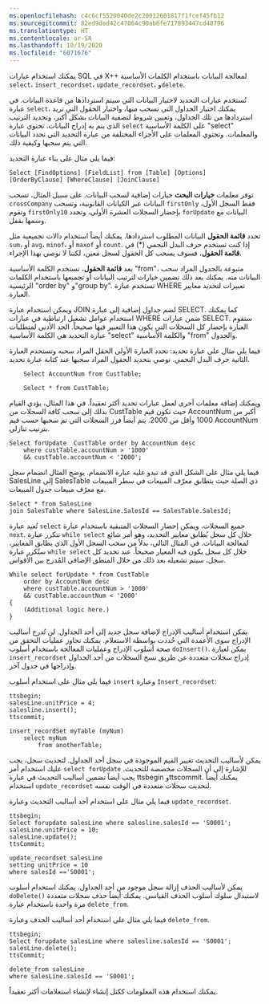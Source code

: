 ```yaml
---
ms.openlocfilehash: c4c6cf5520040de2c20012601817f1fcef45fb12
ms.sourcegitcommit: 82ed9ded42c47064c90ab6fe717893447cd48796
ms.translationtype: HT
ms.contentlocale: ar-SA
ms.lasthandoff: 10/19/2020
ms.locfileid: "6071676"
---
```

يمكنك استخدام عبارات SQL في X++ لمعالجة البيانات باستخدام الكلمات الأساسية `select`، `insert_recordset`، `update_recordset`، و`delete`. 

تُستخدم عبارات التحديد لاختيار البيانات التي سيتم استردادها من قاعدة البيانات. في عبارة `select`، يمكنك اختيار الجداول التي تسحب منها، واختيار الحقول التي تريد استردادها من تلك الجداول، وتعيين شروط لتصفية البيانات بشكل أكبر، وتحديد الترتيب الذي يتم به إدراج البيانات. تحتوي عبارة `select` على الكلمة الأساسية "select" والمعلمات. وتحتوي المعلمات على الأجزاء المختلفة من عبارة التحديد التي تحدد البيانات التي يتم سحبها وكيفية ذلك.

فيما يلي مثال على بناء عبارة التحديد:
```xpp
Select [FindOptions] [FieldList] from [Table] [Options] [OrderByClause] [WhereClause] [JoinClause]
```
توفر معلمات **خيارات البحث** خيارات إضافية لسحب البيانات. على سبيل المثال، تسحب `crossCompany` البيانات عبر الكيانات القانونية، وتسحب `firstOnly` فقط السجل الأول، وتقوم `firstOnly10` بإحضار السجلات العشرة الأولى، وتحدد `forUpdate` البيانات مع وسمها بقفل.

تحدد **قائمة الحقول** البيانات المطلوب استردادها. يمكنك أيضاً استخدام دالات تجميعية مثل `sum`، أو `avg`، `minof`، أو `maxof` أو `count`. إذا كنت تستخدم حرف البدل النجمي (*) في **قائمة الحقول**، فسوف يسحب كل الحقول لسجل معين، لكننا لا نوصي بهذا الإجراء.

بعد **قائمة الحقول**، تستخدم الكلمة الأساسية "from"، متبوعة بالجدول المراد سحب البيانات منه. يمكنك بعد ذلك تضمين خيارات لترتيب البيانات أو تجميعها باستخدام الكلمات الرئيسية "order by" و"group by". تستخدم عبارة WHERE تعبيرات لتحديد معايير العبارة.

ويمكن استخدام عبارة JOIN لضم جداول إضافية إلى عبارة SELECT. كما يمكنك استخدام عوامل تشغيل ارتباطية في عبارات WHERE ضمن عبارات SELECT. ستقوم العبارة بإحضار كل السجلات التي يكون هذا التعبير فيها صحيحاً. الحد الأدنى لمتطلبات عبارة التحديد هي الكلمة الأساسية "select" والكلمة الأساسية "from" والجدول.

فيما يلي مثال على عبارة تحديد: تحدد العبارة الأولى الحقل المراد سحبه وتستخدم العبارة الثانية حرف البدل النجمي. نوصي بتحديد الحقول المراد سحبها عند كتابة عبارة تحديد.
```xpp
    Select AccountNum from CustTable;
        
    Select * from CustTable;
```
ويمكنك إضافة معلمات أخرى لعمل عبارات تحديد أكثر تعقيداً. في هذا المثال، يؤدي القيام بذلك إلى سحب كافة السجلات من CustTable حيث تكون قيم AccountNum أكبر من 1000 وأقل من 2000. يتم أيضاً فرز السجلات التي تم سحبها حسب قيم AccountNum بترتيب تنازلي.
```xpp
Select forUpdate  CustTable order by AccountNum desc
    where custTable.accountNum > '1000'
    && custTable.accountNum < '2000';
```
فيما يلي مثال على الشكل الذي قد تبدو عليه عبارة الانضمام. يوضح المثال انضمام سجل SalesLine إلى SalesTable ذي الصلة حيث يتطابق معرّف المبيعات في سطر المبيعات مع معرّف مبيعات جدول المبيعات.
```xpp
Select * from SalesLine
join SalesTable where SalesLine.SalesId == SalesTable.SalesId;
```
تُعيد عبارة `select` جميع السجلات، ويمكن إحضار السجلات المتبقية باستخدام عبارة `next`. تتكرر عبارة `while select` خلال كل سجل يُطابق معايير التحديد، وهو أمر شائع لمعالجة البيانات. في المثال التالي، بدلاً من سحب السجل الأول الذي يطابق المعايير، ستُكرر عبارة `while select` خلال كل سجل يكون فيه المعيار صحيحاً. عند تحديد كل سجل، سيتم تشغيله بعد ذلك من خلال المنطق الإضافي المُدرج بين الأقواس.

```xpp
While select forUpdate * from CustTable 
    order by AccountNum desc
    where custTable.accountNum > '1000'
    && custTable.accountNum < '2000'
{
    (Additional logic here.)
}
```
يمكن استخدام أساليب الإدراج لإضافة سجل جديد إلى أحد الجداول. لن تُدرج أساليب الإدراج سوى الأعمدة التي حُددت بواسطة الاستعلام. يمكنك تجاوز عمليات التحقق من صحة أسلوب الإدراج وعمليات المعالجة باستخدام أسلوب `doInsert()`. يمكن لعبارة `insert_recordset` إدراج سجلات متعددة عن طريق نسخ السجلات من أحد الجداول وإدراجها في جدول آخر.

فيما يلي مثال على استخدام أسلوب `insert` وعبارة `Insert_recordset`:
```xpp
ttsbegin;
salesLine.unitPrice = 4;
salesline.insert();
ttscommit;

insert_recordSet myTable (myNum)
    select myNum
        from anotherTable;
```
يمكن لأساليب التحديث تغيير القيم الموجودة في سجل أحد الجداول. لتحديث سجل، يجب عليك استخدام أمر `select forUpdate` للإشارة إلى أن السجلات مخصصة للتحديث. يجب أيضاً تضمين أساليب التحديث في عبارة ttsbegin وttscommit. يمكنك أيضاً استخدام `update_recordset` لتحديث سجلات متعددة في الوقت نفسه.

فيما يلي مثال على استخدام أحد أساليب التحديث وعبارة `update_recordset`.
```xpp
ttsbegin;
Select forupdate salesLine where salesline.salesId == 'S0001';
salesLine.unitPrice = 10;
salesLine.update();
ttsCommit;
        
update_recordset salesLine
setting unitPrice = 10
where salesId =='S0001';
```
يمكن لأساليب الحذف إزالة سجل موجود من أحد الجداول. يمكنك استخدام أسلوب `doDelete()` لاستبدال سلوك أسلوب الحذف القياسي. يمكنك أيضاً حذف سجلات متعددة مرة واحدة باستخدام عبارة `delete_from`.

فيما يلي مثال على استخدام أحد أساليب الحذف وعبارة `delete_from`.
```xpp
ttsbegin;
Select forupdate salesLine where salesline.salesId == 'S0001';
salesLine.delete();
ttsCommit;
            
delete_from salesLine
where salesLine.salesId == 'S0001';
```
يمكنك استخدام هذه المعلومات ككتل إنشاء لإنشاء استعلامات أكثر تعقيداً.
